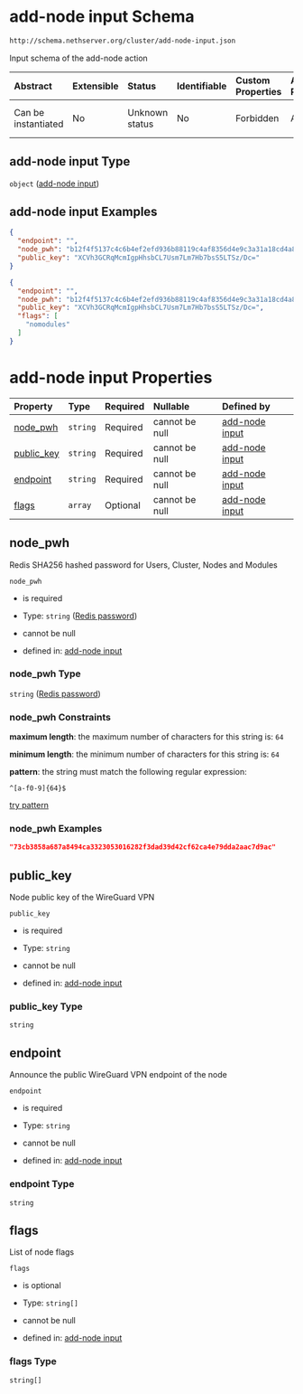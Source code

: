 # add-node input Schema

```txt
http://schema.nethserver.org/cluster/add-node-input.json
```

Input schema of the add-node action

| Abstract            | Extensible | Status         | Identifiable | Custom Properties | Additional Properties | Access Restrictions | Defined In                                                                |
| :------------------ | :--------- | :------------- | :----------- | :---------------- | :-------------------- | :------------------ | :------------------------------------------------------------------------ |
| Can be instantiated | No         | Unknown status | No           | Forbidden         | Allowed               | none                | [add-node-input.json](cluster/add-node-input.json "open original schema") |

## add-node input Type

`object` ([add-node input](add-node-input.md))

## add-node input Examples

```json
{
  "endpoint": "",
  "node_pwh": "b12f4f5137c4c6b4ef2efd936b88119c4af8356d4e9c3a31a18cd4a88effc41d",
  "public_key": "XCVh3GCRqMcmIgpHhsbCL7Usm7Lm7Hb7bsS5LTSz/Dc="
}
```

```json
{
  "endpoint": "",
  "node_pwh": "b12f4f5137c4c6b4ef2efd936b88119c4af8356d4e9c3a31a18cd4a88effc41d",
  "public_key": "XCVh3GCRqMcmIgpHhsbCL7Usm7Lm7Hb7bsS5LTSz/Dc=",
  "flags": [
    "nomodules"
  ]
}
```

# add-node input Properties

| Property                   | Type     | Required | Nullable       | Defined by                                                                                                                                  |
| :------------------------- | :------- | :------- | :------------- | :------------------------------------------------------------------------------------------------------------------------------------------ |
| [node\_pwh](#node_pwh)     | `string` | Required | cannot be null | [add-node input](cluster-definitions-redis-password.md "http://schema.nethserver.org/cluster/add-node-input.json#/properties/node_pwh")     |
| [public\_key](#public_key) | `string` | Required | cannot be null | [add-node input](add-node-input-properties-public_key.md "http://schema.nethserver.org/cluster/add-node-input.json#/properties/public_key") |
| [endpoint](#endpoint)      | `string` | Required | cannot be null | [add-node input](add-node-input-properties-endpoint.md "http://schema.nethserver.org/cluster/add-node-input.json#/properties/endpoint")     |
| [flags](#flags)            | `array`  | Optional | cannot be null | [add-node input](add-node-input-properties-flags.md "http://schema.nethserver.org/cluster/add-node-input.json#/properties/flags")           |

## node\_pwh

Redis SHA256 hashed password for Users, Cluster, Nodes and Modules

`node_pwh`

*   is required

*   Type: `string` ([Redis password](cluster-definitions-redis-password.md))

*   cannot be null

*   defined in: [add-node input](cluster-definitions-redis-password.md "http://schema.nethserver.org/cluster/add-node-input.json#/properties/node_pwh")

### node\_pwh Type

`string` ([Redis password](cluster-definitions-redis-password.md))

### node\_pwh Constraints

**maximum length**: the maximum number of characters for this string is: `64`

**minimum length**: the minimum number of characters for this string is: `64`

**pattern**: the string must match the following regular expression:&#x20;

```regexp
^[a-f0-9]{64}$
```

[try pattern](https://regexr.com/?expression=%5E%5Ba-f0-9%5D%7B64%7D%24 "try regular expression with regexr.com")

### node\_pwh Examples

```json
"73cb3858a687a8494ca3323053016282f3dad39d42cf62ca4e79dda2aac7d9ac"
```

## public\_key

Node public key of the WireGuard VPN

`public_key`

*   is required

*   Type: `string`

*   cannot be null

*   defined in: [add-node input](add-node-input-properties-public_key.md "http://schema.nethserver.org/cluster/add-node-input.json#/properties/public_key")

### public\_key Type

`string`

## endpoint

Announce the public WireGuard VPN endpoint of the node

`endpoint`

*   is required

*   Type: `string`

*   cannot be null

*   defined in: [add-node input](add-node-input-properties-endpoint.md "http://schema.nethserver.org/cluster/add-node-input.json#/properties/endpoint")

### endpoint Type

`string`

## flags

List of node flags

`flags`

*   is optional

*   Type: `string[]`

*   cannot be null

*   defined in: [add-node input](add-node-input-properties-flags.md "http://schema.nethserver.org/cluster/add-node-input.json#/properties/flags")

### flags Type

`string[]`
